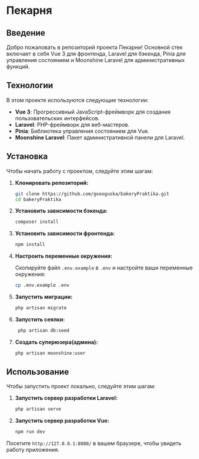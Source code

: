 # Пекарня

## Введение

Добро пожаловать в репозиторий проекта Пекарни! Основной стек включает в себя Vue 3 для фронтенда, Laravel для бэкенда, Pinia для управления состоянием и Moonshine Laravel для административных функций.

## Технологии

В этом проекте используются следующие технологии:

-   **Vue 3**: Прогрессивный JavaScript-фреймворк для создания пользовательских интерфейсов.
-   **Laravel**: PHP-фреймворк для веб-мастеров.
-   **Pinia**: Библиотека управления состоянием для Vue.
-   **Moonshine Laravel**: Пакет административной панели для Laravel.

## Установка

Чтобы начать работу с проектом, следуйте этим шагам:

1. **Клонировать репозиторий:**

    ```sh
    git clone https://github.com/goooguska/bakeryPraktika.git
    cd bakeryPraktika
    ```

2. **Установить зависимости бэкенда:**

    ```sh
    composer install
    ```

3. **Установить зависимости фронтенда:**

    ```sh
    npm install
    ```

4. **Настроить переменные окружения:**

    Скопируйте файл `.env.example` в `.env` и настройте ваши переменные окружения:

    ```sh
    cp .env.example .env
    ```

5. **Запустить миграции:**

    ```sh
    php artisan migrate
    ```

6. **Запустить сеялки:**

    ```sh
     php artisan db:seed
    ```

7. **Создать суперюзера(админа):**

    ```sh
    php artisan moonshine:user
    ```

## Использование

Чтобы запустить проект локально, следуйте этим шагам:

1. **Запустить сервер разработки Laravel:**

    ```sh
    php artisan serve
    ```

2. **Запустить сервер разработки Vue:**

    ```sh
    npm run dev
    ```

Посетите `http://127.0.0.1:8000/` в вашем браузере, чтобы увидеть работу приложения.

